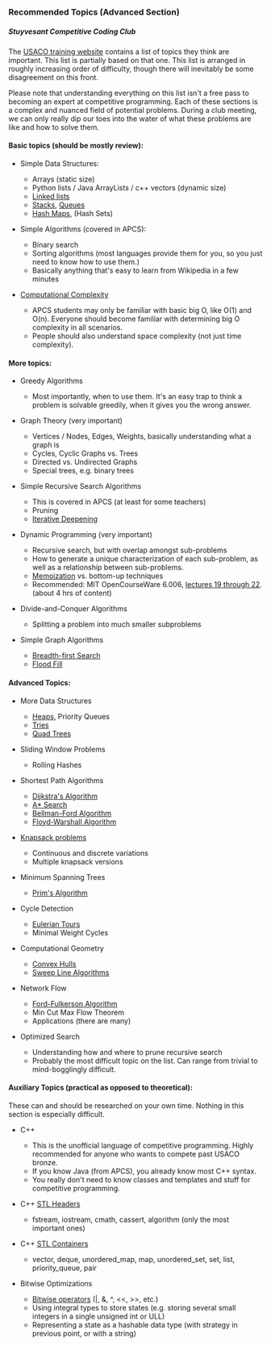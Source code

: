 ### Recommended Topics (Advanced Section)
##### Stuyvesant Competitive Coding Club

The [USACO training website](https://train.usaco.org/usacogate) contains a list of topics they think are important. This list is partially based on that one. This list is arranged in roughly increasing order of difficulty, though there will inevitably be some disagreement on this front.

Please note that understanding everything on this list isn't a free pass to becoming an expert at competitive programming. Each of these sections is a complex and nuanced field of potential problems. During a club meeting, we can only really dip our toes into the water of what these problems are like and how to solve them.

#### Basic topics (should be mostly review):

- Simple Data Structures:
	- Arrays (static size)
	- Python lists / Java ArrayLists / c++ vectors (dynamic size)
	- [Linked lists](https://en.wikipedia.org/wiki/Linked_list)
	- [Stacks](https://en.wikipedia.org/wiki/Stack_(abstract_data_type)), [Queues](https://en.wikipedia.org/wiki/Queue_(abstract_data_type))
	- [Hash Maps](https://en.wikipedia.org/wiki/Hash_table), (Hash Sets)

- Simple Algorithms (covered in APCS):
	- Binary search
	- Sorting algorithms (most languages provide them for you, so you just need to know how to use them.)
	- Basically anything that's easy to learn from Wikipedia in a few minutes

- [Computational Complexity](https://en.wikipedia.org/wiki/Time_complexity)
	- APCS students may only be familiar with basic big O, like O(1) and O(n). Everyone should become familiar with determining big O complexity in all scenarios.
	- People should also understand space complexity (not just time complexity).

#### More topics:

- Greedy Algorithms
	- Most importantly, when to use them. It's an easy trap to think a problem is solvable greedily, when it gives you the wrong answer.

- Graph Theory (very important)
	- Vertices / Nodes, Edges, Weights, basically understanding what a graph is
	- Cycles, Cyclic Graphs vs. Trees
	- Directed vs. Undirected Graphs
	- Special trees, e.g. binary trees

- Simple Recursive Search Algorithms
	- This is covered in APCS (at least for some teachers)
	- Pruning
	- [Iterative Deepening](https://en.wikipedia.org/wiki/Iterative_deepening_depth-first_search)

- Dynamic Programming (very important)
	- Recursive search, but with overlap amongst sub-problems
	- How to generate a unique characterization of each sub-problem, as well as a relationship between sub-problems.
	- [Memoization](https://en.wikipedia.org/wiki/Memoization) vs. bottom-up techniques
	- Recommended: MIT OpenCourseWare 6.006, [lectures 19 through 22](https://www.youtube.com/watch?v=OQ5jsbhAv_M&list=PLUl4u3cNGP61Oq3tWYp6V_F-5jb5L2iHb&index=19). (about 4 hrs of content)

- Divide-and-Conquer Algorithms
	- Splitting a problem into much smaller subproblems

- Simple Graph Algorithms
	- [Breadth-first Search](https://en.wikipedia.org/wiki/Breadth-first_search)
	- [Flood Fill](https://en.wikipedia.org/wiki/Flood_fill)

#### Advanced Topics:

- More Data Structures
	- [Heaps](https://en.wikipedia.org/wiki/Heap_(data_structure)), Priority Queues
	- [Tries](https://en.wikipedia.org/wiki/Trie)
	- [Quad Trees](https://en.wikipedia.org/wiki/Quadtree)

- Sliding Window Problems
	- Rolling Hashes

- Shortest Path Algorithms
	- [Dijkstra's Algorithm](https://en.wikipedia.org/wiki/Dijkstra%27s_algorithm)
	- [A* Search](https://en.wikipedia.org/wiki/A*_search_algorithm)
	- [Bellman-Ford Algorithm](https://en.wikipedia.org/wiki/Bellman%E2%80%93Ford_algorithm)
	- [Floyd-Warshall Algorithm](https://en.wikipedia.org/wiki/Floyd%E2%80%93Warshall_algorithm)

- [Knapsack problems](https://en.wikipedia.org/wiki/Knapsack_problem)
	- Continuous and discrete variations
	- Multiple knapsack versions

- Minimum Spanning Trees
	- [Prim's Algorithm](https://en.wikipedia.org/wiki/Prim%27s_algorithm)

- Cycle Detection
	- [Eulerian Tours](https://www.algorithmist.com/index.php/Euler_tour)
	- Minimal Weight Cycles

- Computational Geometry
	- [Convex Hulls](https://en.wikipedia.org/wiki/Convex_hull)
	- [Sweep Line Algorithms](https://en.wikipedia.org/wiki/Sweep_line_algorithm)

- Network Flow
	- [Ford-Fulkerson Algorithm](https://en.wikipedia.org/wiki/Ford%E2%80%93Fulkerson_algorithm)
	- Min Cut Max Flow Theorem
	- Applications (there are many)

- Optimized Search
	- Understanding how and where to prune recursive search
	- Probably the most difficult topic on the list. Can range from trivial to mind-bogglingly difficult.

#### Auxiliary Topics (practical as opposed to theoretical):

These can and should be researched on your own time. Nothing in this section is especially difficult.

- C++
	- This is the unofficial language of competitive programming. Highly recommended for anyone who wants to compete past USACO bronze.
	- If you know Java (from APCS), you already know most C++ syntax.
	- You really don't need to know classes and templates and stuff for competitive programming.

- C++ [STL Headers](https://en.cppreference.com/w/cpp/header)
	- fstream, iostream, cmath, cassert, algorithm (only the most important ones)

- C++ [STL Containers](http://www.cplusplus.com/reference/stl/)
	- vector, deque, unordered_map, map, unordered_set, set, list, priority_queue, pair

- Bitwise Optimizations
	- [Bitwise operators](https://en.cppreference.com/w/cpp/language/operator_arithmetic) (|, &, ^, <<, >>, etc.)
	- Using integral types to store states (e.g. storing several small integers in a single unsigned int or ULL)
	- Representing a state as a hashable data type (with strategy in previous point, or with a string)